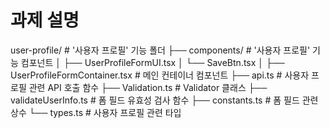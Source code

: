 # 과제 설명

user-profile/                     # '사용자 프로필' 기능 폴더
├── components/                   # '사용자 프로필' 기능 컴포넌트
│   ├── UserProfileFormUI.tsx
│   └── SaveBtn.tsx
│
├── UserProfileFormContainer.tsx  # 메인 컨테이너 컴포넌트
├── api.ts                        # 사용자 프로필 관련 API 호출 함수
├── Validation.ts                 # Validator 클래스
├── validateUserInfo.ts           # 폼 필드 유효성 검사 함수
├── constants.ts                  # 폼 필드 관련 상수
└── types.ts                      # 사용자 프로필 관련 타입